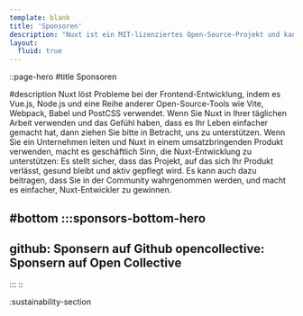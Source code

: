 ```yaml
---
template: blank
title: 'Sponsoren'
description: "Nuxt ist ein MIT-lizenziertes Open-Source-Projekt und kann kostenlos genutzt werden. Allerdings ist der Wartungsaufwand ohne angemessene finanzielle Unterstützung nicht nachhaltig."
layout:
  fluid: true
---
```


::page-hero
#title
Sponsoren

#description
Nuxt löst Probleme bei der Frontend-Entwicklung, indem es Vue.js, Node.js und eine Reihe anderer Open-Source-Tools wie Vite, Webpack, Babel und PostCSS verwendet.
Wenn Sie Nuxt in Ihrer täglichen Arbeit verwenden und das Gefühl haben, dass es Ihr Leben einfacher gemacht hat, dann ziehen Sie bitte in Betracht, uns zu unterstützen.
Wenn Sie ein Unternehmen leiten und Nuxt in einem umsatzbringenden Produkt verwenden, macht es geschäftlich Sinn, die Nuxt-Entwicklung zu unterstützen: Es stellt sicher, dass das Projekt, auf das sich Ihr Produkt verlässt, gesund bleibt und aktiv gepflegt wird. Es kann auch dazu beitragen, dass Sie in der Community wahrgenommen werden, und macht es einfacher, Nuxt-Entwickler zu gewinnen.

#bottom
  :::sponsors-bottom-hero
  ---
  github: Sponsern auf Github
  opencollective: Sponsern auf Open Collective
  ---
  :::
::

:sustainability-section
